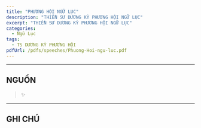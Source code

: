 ```yaml
---
title: "PHƯƠNG HỘI NGỮ LỤC"
description: "THIỀN SƯ DƯƠNG KỲ PHƯƠNG HỘI NGỮ LỤC"
excerpt: "THIỀN SƯ DƯƠNG KỲ PHƯƠNG HỘI NGỮ LỤC"
categories: 
  - Ngữ Lục
tags: 
  - TS DƯƠNG KỲ PHƯƠNG HỘI
pdfUrl: /pdfs/speeches/Phuong-Hoi-ngu-luc.pdf
---
```




<hr class="blog-rule" />

## NGUỒN

> ✨

<hr class="blog-rule" />

## GHI CHÚ

[^1]: ⭐️ <a href="/masters/Yangqi-Fanghui" target="_blank">🔗 TS DƯƠNG KỲ PHƯƠNG HỘI</a>
